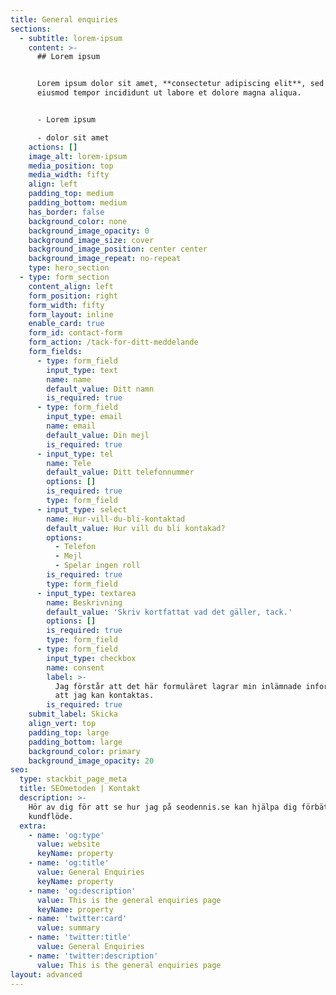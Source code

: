 ```yaml
---
title: General enquiries
sections:
  - subtitle: lorem-ipsum
    content: >-
      ## Lorem ipsum


      Lorem ipsum dolor sit amet, **consectetur adipiscing elit**, sed do
      eiusmod tempor incididunt ut labore et dolore magna aliqua.


      - Lorem ipsum

      - dolor sit amet
    actions: []
    image_alt: lorem-ipsum
    media_position: top
    media_width: fifty
    align: left
    padding_top: medium
    padding_bottom: medium
    has_border: false
    background_color: none
    background_image_opacity: 0
    background_image_size: cover
    background_image_position: center center
    background_image_repeat: no-repeat
    type: hero_section
  - type: form_section
    content_align: left
    form_position: right
    form_width: fifty
    form_layout: inline
    enable_card: true
    form_id: contact-form
    form_action: /tack-for-ditt-meddelande
    form_fields:
      - type: form_field
        input_type: text
        name: name
        default_value: Ditt namn
        is_required: true
      - type: form_field
        input_type: email
        name: email
        default_value: Din mejl
        is_required: true
      - input_type: tel
        name: Tele
        default_value: Ditt telefonnummer
        options: []
        is_required: true
        type: form_field
      - input_type: select
        name: Hur-vill-du-bli-kontaktad
        default_value: Hur vill du bli kontakad?
        options:
          - Telefon
          - Mejl
          - Spelar ingen roll
        is_required: true
        type: form_field
      - input_type: textarea
        name: Beskrivning
        default_value: 'Skriv kortfattat vad det gäller, tack.'
        options: []
        is_required: true
        type: form_field
      - type: form_field
        input_type: checkbox
        name: consent
        label: >-
          Jag förstår att det här formuläret lagrar min inlämnade information så
          att jag kan kontaktas.
        is_required: true
    submit_label: Skicka
    align_vert: top
    padding_top: large
    padding_bottom: large
    background_color: primary
    background_image_opacity: 20
seo:
  type: stackbit_page_meta
  title: SEOmetoden | Kontakt
  description: >-
    Hör av dig för att se hur jag på seodennis.se kan hjälpa dig förbättra ditt
    kundflöde. 
  extra:
    - name: 'og:type'
      value: website
      keyName: property
    - name: 'og:title'
      value: General Enquiries
      keyName: property
    - name: 'og:description'
      value: This is the general enquiries page
      keyName: property
    - name: 'twitter:card'
      value: summary
    - name: 'twitter:title'
      value: General Enquiries
    - name: 'twitter:description'
      value: This is the general enquiries page
layout: advanced
---
```

